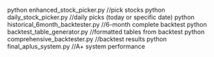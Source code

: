 python enhanced_stock_picker.py //pick stocks
python daily_stock_picker.py //daily picks (today or specific date)
python historical_6month_backtester.py //6-month complete backtest
python backtest_table_generator.py //formatted tables from backtest
python comprehensive_backtester.py //backtest results
python final_aplus_system.py //A+ system performance